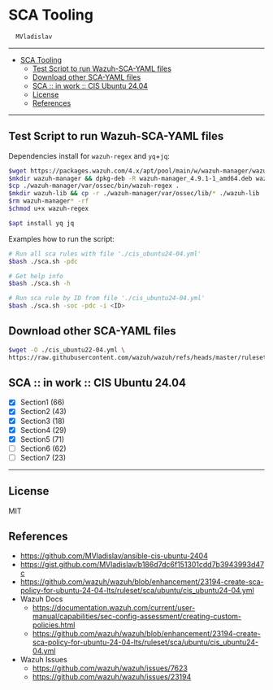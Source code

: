 # SCA Tooling

```sh
  MVladislav
```

---

- [SCA Tooling](#sca-tooling)
  - [Test Script to run Wazuh-SCA-YAML files](#test-script-to-run-wazuh-sca-yaml-files)
  - [Download other SCA-YAML files](#download-other-sca-yaml-files)
  - [SCA :: in work :: CIS Ubuntu 24.04](#sca--in-work--cis-ubuntu-2404)
  - [License](#license)
  - [References](#references)

---

## Test Script to run Wazuh-SCA-YAML files

Dependencies install for `wazuh-regex` and `yq`+`jq`:

```sh
$wget https://packages.wazuh.com/4.x/apt/pool/main/w/wazuh-manager/wazuh-manager_4.9.1-1_amd64.deb
$mkdir wazuh-manager && dpkg-deb -R wazuh-manager_4.9.1-1_amd64.deb wazuh-manager
$cp ./wazuh-manager/var/ossec/bin/wazuh-regex .
$mkdir wazuh-lib && cp -r ./wazuh-manager/var/ossec/lib/* ./wazuh-lib
$rm wazuh-manager* -rf
$chmod u+x wazuh-regex

$apt install yq jq
```

Examples how to run the script:

```sh
# Run all sca rules with file './cis_ubuntu24-04.yml'
$bash ./sca.sh -pdc

# Get help info
$bash ./sca.sh -h

# Run sca rule by ID from file './cis_ubuntu24-04.yml'
$bash ./sca.sh -soc -pdc -i <ID>
```

## Download other SCA-YAML files

```sh
$wget -O ./cis_ubuntu22-04.yml \
https://raw.githubusercontent.com/wazuh/wazuh/refs/heads/master/ruleset/sca/ubuntu/cis_ubuntu22-04.yml
```

## SCA :: in work :: CIS Ubuntu 24.04

- [x] Section1 (66)
- [x] Section2 (43)
- [x] Section3 (18)
- [x] Section4 (29)
- [x] Section5 (71)
- [ ] Section6 (62)
- [ ] Section7 (23)

---

## License

MIT

## References

- <https://github.com/MVladislav/ansible-cis-ubuntu-2404>
- <https://gist.github.com/MVladislav/b186d7dc6f151301cdd7b3943993d47c>
- <https://github.com/wazuh/wazuh/blob/enhancement/23194-create-sca-policy-for-ubuntu-24-04-lts/ruleset/sca/ubuntu/cis_ubuntu24-04.yml>
- Wazuh Docs
  - <https://documentation.wazuh.com/current/user-manual/capabilities/sec-config-assessment/creating-custom-policies.html>
  - <https://github.com/wazuh/wazuh/blob/enhancement/23194-create-sca-policy-for-ubuntu-24-04-lts/ruleset/sca/ubuntu/cis_ubuntu24-04.yml>
- Wazuh Issues
  - <https://github.com/wazuh/wazuh/issues/7623>
  - <https://github.com/wazuh/wazuh/issues/23194>
